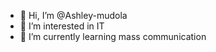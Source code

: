 - 👋 Hi, I’m @Ashley-mudola
- 👀 I’m interested in IT
- 🌱 I’m currently learning mass communication

<!---
Ashley-mudola/Ashley-mudola is a ✨ special ✨ repository because its `README.md` (this file) appears on your GitHub profile.
You can click the Preview link to take a look at your changes.
--->
